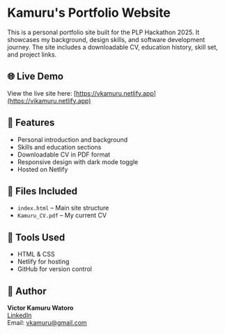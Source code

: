 # Kamuru's Portfolio Website

This is a personal portfolio site built for the PLP Hackathon 2025. It showcases my background, design skills, and software development journey. The site includes a downloadable CV, education history, skill set, and project links. 

## 🌐 Live Demo
View the live site here: [https://vkamuru.netlify.app](https://vikamuru.netlify.app)

## 📄 Features
- Personal introduction and background
- Skills and education sections
- Downloadable CV in PDF format
- Responsive design with dark mode toggle
- Hosted on Netlify

## 📁 Files Included
- `index.html` – Main site structure
- `Kamuru_CV.pdf` – My current CV

## 🚀 Tools Used
- HTML & CSS
- Netlify for hosting
- GitHub for version control

## 👤 Author
**Victor Kamuru Watoro**  
[LinkedIn](https://www.linkedin.com/in/victor-kamuru-8672a9302)  
Email: vkamuru@gmail.com
